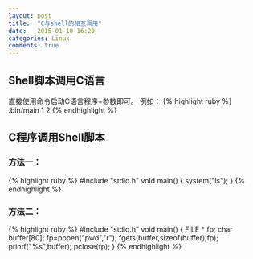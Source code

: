```yaml
---
layout: post
title:  "C与shell的相互调用"
date:   2015-01-10 16:20
categories: Linux
comments: true
---
```


## Shell脚本调用C语言

直接使用命令启动C语言程序+参数即可。
例如：
{% highlight ruby %}
.bin/main 1 2
{% endhighlight %}

## C程序调用Shell脚本

### 方法一：

{% highlight ruby %}
#include "stdio.h"
void main()
{
   system("ls");
}
{% endhighlight %}

### 方法二：

{% highlight ruby %}
#include "stdio.h"
void main()
{
   FILE * fp; 
   char buffer[80];
   fp=popen("pwd","r");
   fgets(buffer,sizeof(buffer),fp);
   printf("%s",buffer);
   pclose(fp);
}
{% endhighlight %}

